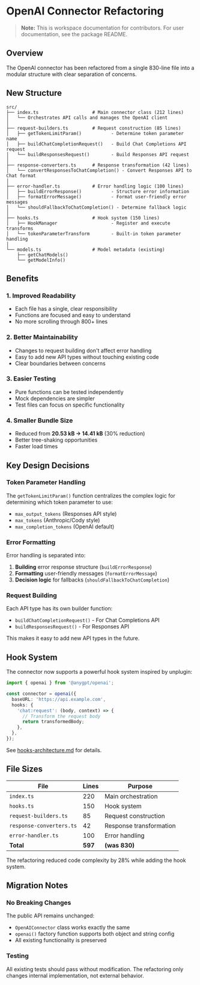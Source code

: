 # OpenAI Connector Refactoring

> **Note:** This is workspace documentation for contributors. For user documentation, see the package README.

## Overview

The OpenAI connector has been refactored from a single 830-line file into a modular structure with clear separation of concerns.

## New Structure

```
src/
├── index.ts                    # Main connector class (212 lines)
│   └── Orchestrates API calls and manages the OpenAI client
│
├── request-builders.ts         # Request construction (85 lines)
│   ├── getTokenLimitParam()           - Determine token parameter name
│   ├── buildChatCompletionRequest()   - Build Chat Completions API request
│   └── buildResponsesRequest()        - Build Responses API request
│
├── response-converters.ts      # Response transformation (42 lines)
│   └── convertResponsesToChatCompletion() - Convert Responses API to Chat format
│
├── error-handler.ts            # Error handling logic (100 lines)
│   ├── buildErrorResponse()           - Structure error information
│   ├── formatErrorMessage()           - Format user-friendly error messages
│   └── shouldFallbackToChatCompletion() - Determine fallback logic
│
├── hooks.ts                    # Hook system (150 lines)
│   ├── HookManager                    - Register and execute transforms
│   └── tokenParameterTransform        - Built-in token parameter handling
│
└── models.ts                   # Model metadata (existing)
    ├── getChatModels()
    └── getModelInfo()
```

## Benefits

### 1. **Improved Readability**

- Each file has a single, clear responsibility
- Functions are focused and easy to understand
- No more scrolling through 800+ lines

### 2. **Better Maintainability**

- Changes to request building don't affect error handling
- Easy to add new API types without touching existing code
- Clear boundaries between concerns

### 3. **Easier Testing**

- Pure functions can be tested independently
- Mock dependencies are simpler
- Test files can focus on specific functionality

### 4. **Smaller Bundle Size**

- Reduced from **20.53 kB → 14.41 kB** (30% reduction)
- Better tree-shaking opportunities
- Faster load times

## Key Design Decisions

### Token Parameter Handling

The `getTokenLimitParam()` function centralizes the complex logic for determining which token parameter to use:

- `max_output_tokens` (Responses API style)
- `max_tokens` (Anthropic/Cody style)
- `max_completion_tokens` (OpenAI default)

### Error Formatting

Error handling is separated into:

1. **Building** error response structure (`buildErrorResponse`)
2. **Formatting** user-friendly messages (`formatErrorMessage`)
3. **Decision logic** for fallbacks (`shouldFallbackToChatCompletion`)

### Request Building

Each API type has its own builder function:

- `buildChatCompletionRequest()` - For Chat Completions API
- `buildResponsesRequest()` - For Responses API

This makes it easy to add new API types in the future.

## Hook System

The connector now supports a powerful hook system inspired by unplugin:

```typescript
import { openai } from '@anygpt/openai';

const connector = openai({
  baseURL: 'https://api.example.com',
  hooks: {
    'chat:request': (body, context) => {
      // Transform the request body
      return transformedBody;
    },
  },
});
```

See [hooks-architecture.md](./hooks-architecture.md) for details.

## File Sizes

| File                     | Lines   | Purpose                 |
| ------------------------ | ------- | ----------------------- |
| `index.ts`               | 220     | Main orchestration      |
| `hooks.ts`               | 150     | Hook system             |
| `request-builders.ts`    | 85      | Request construction    |
| `response-converters.ts` | 42      | Response transformation |
| `error-handler.ts`       | 100     | Error handling          |
| **Total**                | **597** | **(was 830)**           |

The refactoring reduced code complexity by 28% while adding the hook system.

## Migration Notes

### No Breaking Changes

The public API remains unchanged:

- `OpenAIConnector` class works exactly the same
- `openai()` factory function supports both object and string config
- All existing functionality is preserved

### Testing

All existing tests should pass without modification. The refactoring only changes internal implementation, not external behavior.

